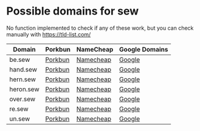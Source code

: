 # Possible domains for sew

No function implemented to check if any of these work, but you can check manually with https://tld-list.com/

| Domain | Porkbun | NameCheap | Google Domains |
|---|---|---|---|
| be.sew | [Porkbun](https://porkbun.com/checkout/search?prb=e814663da1&tlds=&idnLanguage=&search=search&q=be.sew) | [Namecheap](https://www.namecheap.com/domains/registration/results/?domain=be.sew) | [Google](https://domains.google.com/registrar/search?searchTerm=be.sew) |
| hand.sew | [Porkbun](https://porkbun.com/checkout/search?prb=e814663da1&tlds=&idnLanguage=&search=search&q=hand.sew) | [Namecheap](https://www.namecheap.com/domains/registration/results/?domain=hand.sew) | [Google](https://domains.google.com/registrar/search?searchTerm=hand.sew) |
| hern.sew | [Porkbun](https://porkbun.com/checkout/search?prb=e814663da1&tlds=&idnLanguage=&search=search&q=hern.sew) | [Namecheap](https://www.namecheap.com/domains/registration/results/?domain=hern.sew) | [Google](https://domains.google.com/registrar/search?searchTerm=hern.sew) |
| heron.sew | [Porkbun](https://porkbun.com/checkout/search?prb=e814663da1&tlds=&idnLanguage=&search=search&q=heron.sew) | [Namecheap](https://www.namecheap.com/domains/registration/results/?domain=heron.sew) | [Google](https://domains.google.com/registrar/search?searchTerm=heron.sew) |
| over.sew | [Porkbun](https://porkbun.com/checkout/search?prb=e814663da1&tlds=&idnLanguage=&search=search&q=over.sew) | [Namecheap](https://www.namecheap.com/domains/registration/results/?domain=over.sew) | [Google](https://domains.google.com/registrar/search?searchTerm=over.sew) |
| re.sew | [Porkbun](https://porkbun.com/checkout/search?prb=e814663da1&tlds=&idnLanguage=&search=search&q=re.sew) | [Namecheap](https://www.namecheap.com/domains/registration/results/?domain=re.sew) | [Google](https://domains.google.com/registrar/search?searchTerm=re.sew) |
| un.sew | [Porkbun](https://porkbun.com/checkout/search?prb=e814663da1&tlds=&idnLanguage=&search=search&q=un.sew) | [Namecheap](https://www.namecheap.com/domains/registration/results/?domain=un.sew) | [Google](https://domains.google.com/registrar/search?searchTerm=un.sew) |
